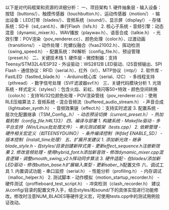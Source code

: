 以下是对代码框架和资源的详细分析：
一、项目架构 1. 硬件抽象层 - 输入设备：按钮（buttons/）、触摸传感器（touchbutton.h）、运动传感器（motion/） - 输出设备：LED灯带（blades/）、音频系统（sound/）、显示屏（display/） - 存储系统：SD卡（sd_card.h）、串行Flash（lsfs.h） 2. 核心子系统 - 音频引擎：动态混音（dynamic_mixer.h）、WAV播放（playwav.h）、语音合成（talkie.h） - 光效引擎：POV渲染（pov_renderer.cc）、颜色处理（color.h）、过渡动画（transitions/） - 动作处理：陀螺仪融合（fxas21002.h）、挥动检测（swing_speed.h） - 配置系统：INI解析（config_file.h）、预设管理（preset.h） 
二、关键技术栈 1. 硬件层 - 微控制器：支持Teensy/STM32L4/ESP32 - 外设驱动：WS2812B LED驱动、I2S音频输出、SPI Flash - 通信协议：RFID（serial.h）、红外（ir/）、MTP协议（mtp/） 2. 软件库 - FastLED（fastled_blade.h） - Arduino核心库（serial、I2C） - 多线程支持（pthread） - 数字信号处理（SVF滤波器svf.h） 
三、关键代码模块分析 1. 光效系统 - 样式定义（styles/）：包含火焰、彩虹、频闪等50+特效 - 颜色空间转换（color.h）：支持16/32位颜色处理 - POV渲染管线（pov_renderer.cc）：使用RLE压缩算法 2. 音频系统 - 混合音频流（buffered_audio_stream.h） - 声音合成（lightsaber_synth.h） - 音频效果链（effect.h）：支持实时滤波 3. 配置系统 - 层次化配置继承（TSM_Config_*.h） - 动态预设切换（current_preset.h） - 热加载机制（config_file.h#L133） 
四、编译与部署 1. 构建系统 - Makefile驱动 - 多平台支持（Win/Linux批处理文件） - 单元测试框架（tests.cpp） 2. 依赖管理 - 硬件相关宏定义（如TEENSYDUINO） - 条件编译控制（#ifdef ENABLE_SD） - 版本控制（install_time处理） 
五、扩展开发建议 1. 添加新光效 - 继承blade_style.h - 在styles/目录创建新样式类 - 更新effect_sequence.h注册新效果 2. 修改音频处理 - 使用hybrid_font.h添加新音效 - 修改dynamic_mixer.cpp混音逻辑 - 调整smooth_swing_v2.h挥动同步算法 3. 硬件适配 - 在blades/添加新LED驱动 - 修改button_base.h扩展输入类型 - 更新saber_*.h配置文件 
六、调试工具 1. 内置调试功能 - 串口监控（serial.h） - 性能分析（profiling.h） - 内存调试（malloc_helper.h） 2. 测试脚本 - 动作模拟（motion_startup_recorder.h） - 硬件测试（proffieboard_test_script.h） - 冲突检测（clash_recorder.h） 建议从config/目录的配置文件入手，结合styles/和sound/下的具体实现进行功能修改。修改时注意NUM_BLADES等硬件定义宏，可使用tests.cpp中的测试用例验证改动。